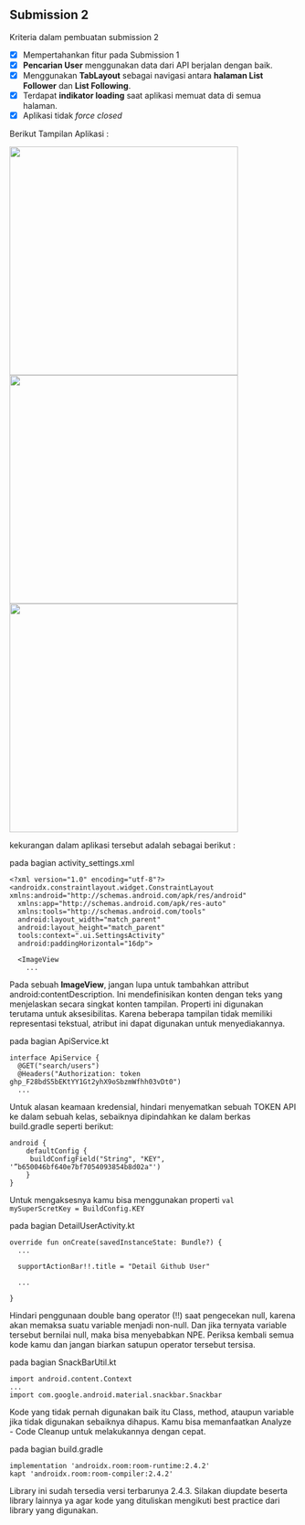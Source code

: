 ## Submission 2
Kriteria dalam pembuatan submission 2
- [x] Mempertahankan fitur pada Submission 1
- [x] **Pencarian User** menggunakan data dari API berjalan dengan baik.
- [x] Menggunakan **TabLayout** sebagai navigasi antara **halaman List Follower** dan **List Following**.
- [x] Terdapat **indikator loading** saat aplikasi memuat data di semua halaman.
- [x] Aplikasi tidak *force closed*

Berikut Tampilan Aplikasi : 
<p>
<img src="https://user-images.githubusercontent.com/72274358/197264466-f86602bc-c693-4d03-873a-a5366d611597.jpg" height="400rm">
<img src="https://user-images.githubusercontent.com/72274358/197264477-55f448f4-a5a2-4b4f-914a-2beeb1f9b14b.jpg" height="400rm">
<img src="https://user-images.githubusercontent.com/72274358/197264481-1478ca4e-83b0-4311-bc78-fbf4be4c851f.jpg" height="400rm">
<p>
kekurangan dalam aplikasi tersebut adalah sebagai berikut : 

pada bagian activity_settings.xml

```
<?xml version="1.0" encoding="utf-8"?>
<androidx.constraintlayout.widget.ConstraintLayout xmlns:android="http://schemas.android.com/apk/res/android"
  xmlns:app="http://schemas.android.com/apk/res-auto"
  xmlns:tools="http://schemas.android.com/tools"
  android:layout_width="match_parent"
  android:layout_height="match_parent"
  tools:context=".ui.SettingsActivity"
  android:paddingHorizontal="16dp">

  <ImageView
    ...
```

Pada sebuah **ImageView**, jangan lupa untuk tambahkan attribut android:contentDescription. Ini mendefinisikan konten dengan teks yang menjelaskan secara singkat konten tampilan. Properti ini digunakan terutama untuk aksesibilitas. Karena beberapa tampilan tidak memiliki representasi tekstual, atribut ini dapat digunakan untuk menyediakannya.

pada bagian ApiService.kt

```
interface ApiService {
  @GET("search/users")
  @Headers("Authorization: token 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")
  ...
```
             
Untuk alasan keamaan kredensial, hindari menyematkan sebuah TOKEN API ke dalam sebuah kelas, sebaiknya dipindahkan ke dalam berkas build.gradle seperti berikut:
```
android {
    defaultConfig {
     buildConfigField("String", "KEY", '”b650046bf640e7bf7054093854b8d02a"')
    }
}
```
             
Untuk mengaksesnya kamu bisa menggunakan properti ```val mySuperScretKey = BuildConfig.KEY```

pada bagian DetailUserActivity.kt

```
override fun onCreate(savedInstanceState: Bundle?) {
  ...
             
  supportActionBar!!.title = "Detail Github User"
             
  ...
             
}
```

Hindari penggunaan double bang operator (!!) saat pengecekan null, karena akan memaksa suatu variable menjadi non-null. Dan jika ternyata variable tersebut bernilai null, maka bisa menyebabkan NPE. Periksa kembali semua kode kamu dan jangan biarkan satupun operator tersebut tersisa.
             

pada bagian SnackBarUtil.kt

```
import android.content.Context
...
import com.google.android.material.snackbar.Snackbar
```
             
Kode yang tidak pernah digunakan baik itu Class, method, ataupun variable jika tidak digunakan sebaiknya dihapus. Kamu bisa memanfaatkan Analyze - Code Cleanup untuk melakukannya dengan cepat.
             
pada bagian build.gradle
             
```
implementation 'androidx.room:room-runtime:2.4.2'
kapt 'androidx.room:room-compiler:2.4.2'
```
             
Library ini sudah tersedia versi terbarunya 2.4.3. Silakan diupdate beserta library lainnya ya agar kode yang dituliskan mengikuti best practice dari library yang digunakan.
